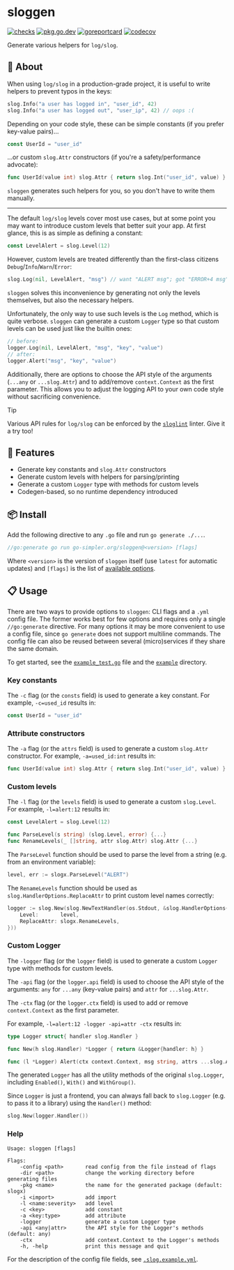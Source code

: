 # sloggen

[![checks](https://github.com/go-simpler/sloggen/actions/workflows/checks.yml/badge.svg)](https://github.com/go-simpler/sloggen/actions/workflows/checks.yml)
[![pkg.go.dev](https://pkg.go.dev/badge/go-simpler.org/sloggen.svg)](https://pkg.go.dev/go-simpler.org/sloggen)
[![goreportcard](https://goreportcard.com/badge/go-simpler.org/sloggen)](https://goreportcard.com/report/go-simpler.org/sloggen)
[![codecov](https://codecov.io/gh/go-simpler/sloggen/branch/main/graph/badge.svg)](https://codecov.io/gh/go-simpler/sloggen)

Generate various helpers for `log/slog`.

## 📌 About

When using `log/slog` in a production-grade project, it is useful to write helpers to prevent typos in the keys:

```go
slog.Info("a user has logged in", "user_id", 42)
slog.Info("a user has logged out", "user_ip", 42) // oops :(
```

Depending on your code style, these can be simple constants (if you prefer key-value pairs)...

```go
const UserId = "user_id"
```

...or custom `slog.Attr` constructors (if you're a safety/performance advocate):

```go
func UserId(value int) slog.Attr { return slog.Int("user_id", value) }
```

`sloggen` generates such helpers for you, so you don't have to write them manually.

---

The default `log/slog` levels cover most use cases, but at some point you may want to introduce custom levels that better suit your app.
At first glance, this is as simple as defining a constant:

```go
const LevelAlert = slog.Level(12)
```

However, custom levels are treated differently than the first-class citizens `Debug`/`Info`/`Warn`/`Error`:

```go
slog.Log(nil, LevelAlert, "msg") // want "ALERT msg"; got "ERROR+4 msg"
```

`sloggen` solves this inconvenience by generating not only the levels themselves, but also the necessary helpers.

Unfortunately, the only way to use such levels is the `Log` method, which is quite verbose.
`sloggen` can generate a custom `Logger` type so that custom levels can be used just like the builtin ones:

```go
// before:
logger.Log(nil, LevelAlert, "msg", "key", "value")
// after:
logger.Alert("msg", "key", "value")
```

Additionally, there are options to choose the API style of the arguments (`...any` or `...slog.Attr`) and to add/remove `context.Context` as the first parameter.
This allows you to adjust the logging API to your own code style without sacrificing convenience.

> [!TIP]
> Various API rules for `log/slog` can be enforced by the [`sloglint`][1] linter. Give it a try too!

## 🚀 Features

* Generate key constants and `slog.Attr` constructors
* Generate custom levels with helpers for parsing/printing
* Generate a custom `Logger` type with methods for custom levels
* Codegen-based, so no runtime dependency introduced

## 📦 Install

Add the following directive to any `.go` file and run `go generate ./...`.

```go
//go:generate go run go-simpler.org/sloggen@<version> [flags]
```

Where `<version>` is the version of `sloggen` itself (use `latest` for automatic updates) and `[flags]` is the list of [available options](#help).

## 📋 Usage

There are two ways to provide options to `sloggen`: CLI flags and a `.yml` config file.
The former works best for few options and requires only a single `//go:generate` directive.
For many options it may be more convenient to use a config file, since `go generate` does not support multiline commands.
The config file can also be reused between several (micro)services if they share the same domain.

To get started, see the [`example_test.go`](example_test.go) file and the [`example`](example) directory.

### Key constants

The `-c` flag (or the `consts` field) is used to generate a key constant.
For example, `-c=used_id` results in:

```go
const UserId = "user_id"
```

### Attribute constructors

The `-a` flag (or the `attrs` field) is used to generate a custom `slog.Attr` constructor.
For example, `-a=used_id:int` results in:

```go
func UserId(value int) slog.Attr { return slog.Int("user_id", value) }
```

### Custom levels

The `-l` flag (or the `levels` field) is used to generate a custom `slog.Level`.
For example, `-l=alert:12` results in:

```go
const LevelAlert = slog.Level(12)

func ParseLevel(s string) (slog.Level, error) {...}
func RenameLevels(_ []string, attr slog.Attr) slog.Attr {...}
```

The `ParseLevel` function should be used to parse the level from a string (e.g. from an environment variable):

```go
level, err := slogx.ParseLevel("ALERT")
```

The `RenameLevels` function should be used as `slog.HandlerOptions.ReplaceAttr` to print custom level names correctly:

```go
logger := slog.New(slog.NewTextHandler(os.Stdout, &slog.HandlerOptions{
    Level:       level,
    ReplaceAttr: slogx.RenameLevels,
}))
```

### Custom Logger

The `-logger` flag (or the `logger` field) is used to generate a custom `Logger` type with methods for custom levels.

The `-api` flag (or the `logger.api` field) is used to choose the API style of the arguments: `any` for `...any` (key-value pairs) and `attr` for `...slog.Attr`.

The `-ctx` flag (or the `logger.ctx` field) is used to add or remove `context.Context` as the first parameter.

For example, `-l=alert:12 -logger -api=attr -ctx` results in:

```go
type Logger struct{ handler slog.Handler }

func New(h slog.Handler) *Logger { return &Logger{handler: h} }

func (l *Logger) Alert(ctx context.Context, msg string, attrs ...slog.Attr) {...}
```

The generated `Logger` has all the utility methods of the original `slog.Logger`, including `Enabled()`, `With()` and `WithGroup()`.

Since `Logger` is just a frontend, you can always fall back to `slog.Logger` (e.g. to pass it to a library) using the `Handler()` method:

```go
slog.New(logger.Handler())
```

### Help

```shell
Usage: sloggen [flags]

Flags:
    -config <path>       read config from the file instead of flags
    -dir <path>          change the working directory before generating files
    -pkg <name>          the name for the generated package (default: slogx)
    -i <import>          add import
    -l <name:severity>   add level
    -c <key>             add constant
    -a <key:type>        add attribute
    -logger              generate a custom Logger type
    -api <any|attr>      the API style for the Logger's methods (default: any)
    -ctx                 add context.Context to the Logger's methods
    -h, -help            print this message and quit
```

For the description of the config file fields, see [`.slog.example.yml`](.slog.example.yml).

[1]: https://github.com/go-simpler/sloglint
